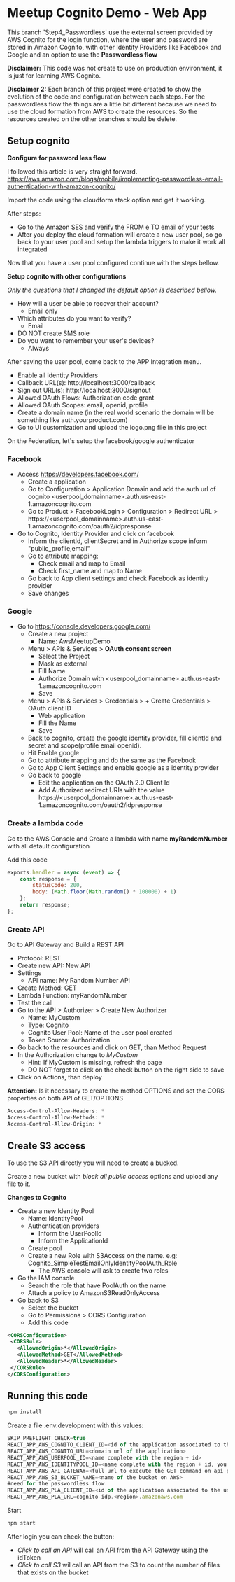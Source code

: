 # Meetup Cognito Demo - Web App

This branch 'Step4_Passwordless' use the external screen provided by AWS Cognito for the login function, where the user and password are stored in Amazon Cognito, with other Identity Providers like Facebook and Google and an option to use the **Passwordless flow**

**Disclaimer:** This code was not create to use on production environment, it is just for learning AWS Cognito.

**Disclaimer 2:** Each branch of this project were created to show the evolution of the code and configuration between each steps. For the passwordless flow the things are a little bit different because we need to use the cloud formation from AWS to create the resources. So the resources created on the other branches should be delete.

## Setup cognito

**Configure for password less flow**

I followed this article is very straight forward.
https://aws.amazon.com/blogs/mobile/implementing-passwordless-email-authentication-with-amazon-cognito/

Import the code using the cloudform stack option and get it working.

After steps:

- Go to the Amazon SES and verify the FROM e TO email of your tests
- After you deploy the cloud formation will create a new user pool, so go back to your user pool and setup the lambda triggers to make it work all integrated

Now that you have a user pool configured continue with the steps bellow.

**Setup cognito with other configurations**

*Only the questions that I changed the default option is described bellow.*
- How will a user be able to recover their account?
  - Email only
- Which attributes do you want to verify?
  - Email
- DO NOT create SMS role
- Do you want to remember your user's devices?
  - Always

After saving the user pool, come back to the APP Integration menu.

- Enable all Identity Providers
- Callback URL(s): http://localhost:3000/callback
- Sign out URL(s): http://localhost:3000/signout
- Allowed OAuth Flows: Authorization code grant
- Allowed OAuth Scopes: email, openid, profile
- Create a domain name (in the real world scenario the domain will be something like auth.yourproduct.com)
- Go to UI customization and upload the logo.png file in this project

On the Federation, let`s setup the facebook/google authenticator

### Facebook
- Access https://developers.facebook.com/
  - Create a application
  - Go to Configuration > Application Domain and add the auth url of cognito <userpool_domainname>.auth.us-east-1.amazoncognito.com
  - Go to Product > FacebookLogin > Configuration > Redirect URL > https://<userpool_domainname>.auth.us-east-1.amazoncognito.com/oauth2/idpresponse
- Go to Cognito, Identity Provider and click on facebook
  - Inform the clientId, clientSecret and in Authorize scope inform "public_profile,email"
  - Go to attribute mapping:
    - Check email and map to Email
    - Check first_name and map to Name
  - Go back to App client settings and check Facebook as identity provider
  - Save changes

### Google

- Go to https://console.developers.google.com/
  - Create a new project
    - Name: AwsMeetupDemo
  - Menu > APIs & Services > **OAuth consent screen**
    - Select the Project
    - Mask as external
    - Fill Name 
    - Authorize Domain with <userpool_domainname>.auth.us-east-1.amazoncognito.com
    - Save
  - Menu > APIs & Services > Credentials > + Create Credentials > OAuth client ID
    - Web application
    - Fill the Name
    - Save
  - Back to cognito, create the google identity provider, fill clientId and secret and scope(profile email openid).
  - Hit Enable google
  - Go to attribute mapping and do the same as the Facebook
  - Go to App Client Settings and enable google as a identity provider
  - Go back to google
    - Edit the application on the OAuth 2.0 Client Id
    - Add Authorized redirect URIs with the value https://<userpool_domainname>.auth.us-east-1.amazoncognito.com/oauth2/idpresponse

### Create a lambda code

Go to the AWS Console and Create a lambda with name **myRandomNumber** with all default configuration

Add this code
```javascript
exports.handler = async (event) => {
    const response = {
        statusCode: 200,
        body: (Math.floor(Math.random() * 100000) + 1)
    };
    return response;
};
```

### Create API

Go to API Gateway and Build a REST API

- Protocol: REST
- Create new API: New API
- Settings
  - API name: My Random Number API
- Create Method: GET
- Lambda Function: myRandomNumber
- Test the call
- Go to the API > Authorizer > Create New Authorizer
  - Name: MyCustom
  - Type: Cognito
  - Cognito User Pool: Name of the user pool created
  - Token Source: Authorization
- Go back to the resources and click on GET, than Method Request
- In the Authorization change to *MyCustom*
  - Hint: If MyCustom is missing, refresh the page
  - DO NOT forget to click on the check button on the right side to save
- Click on Actions, than deploy

**Attention:** Is it necessary to create the method OPTIONS and set the CORS properties on both API of GET/OPTIONS

```javascript
Access-Control-Allow-Headers: *
Access-Control-Allow-Methods: *
Access-Control-Allow-Origin: *
```

## Create S3 access

To use the S3 API directly you will need to create a bucked.

Create a new bucket with *block all public access* options and upload any file to it.

**Changes to Cognito**

- Create a new Identity Pool
  - Name: <samenameofuserpoll>IdentityPool
  - Authentication providers
    - Inform the UserPoolId
    - Inform the ApplicationId
  - Create pool
  - Create a new Role with S3Access on the name. e.g: Cognito_SimpleTestEmailOnlyIdentityPoolAuth_Role
    - The AWS console will ask to create two roles
- Go the IAM console
  - Search the role that have PoolAuth on the name
  - Attach a policy to AmazonS3ReadOnlyAccess
- Go back to S3
  - Select the bucket
  - Go to Permissions > CORS Configuration
  - Add this code

```xml
<CORSConfiguration>
 <CORSRule>
   <AllowedOrigin>*</AllowedOrigin>
   <AllowedMethod>GET</AllowedMethod>
   <AllowedHeader>*</AllowedHeader>
 </CORSRule>
</CORSConfiguration>
```

## Running this code

```javascript
npm install
```

Create a file .env.development with this values:

```javascript
SKIP_PREFLIGHT_CHECK=true
REACT_APP_AWS_COGNITO_CLIENT_ID=<id of the application associated to the user pool>
REACT_APP_AWS_COGNITO_URL=<domain url of the application>
REACT_APP_AWS_USERPOOL_ID=<name complete with the region + id>
REACT_APP_AWS_IDENTITYPOOL_ID=<name complete with the region + id, you get this on the sample code menu>
REACT_APP_AWS_API_GATEWAY=<full url to execute the GET command on api gateway>
REACT_APP_AWS_S3_BUCKET_NAME=<name of the bucket on AWS>
#need for the passwordless flow
REACT_APP_AWS_PLA_CLIENT_ID=<id of the application associated to the user pool>
REACT_APP_AWS_PLA_URL=cognito-idp.<region>.amazonaws.com
```

Start

```javascript
npm start
```

After login you can check the button:

- *Click to call an API* will call an API from the API Gateway using the idToken
- *Click to call S3* wil call an API from the S3 to count the number of files that exists on the bucket

